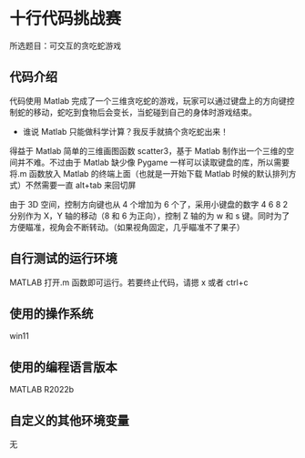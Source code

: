 # 十行代码挑战赛

所选题目：可交互的贪吃蛇游戏

## 代码介绍

代码使用 Matlab 完成了一个三维贪吃蛇的游戏，玩家可以通过键盘上的方向键控制蛇的移动，蛇吃到食物后会变长，当蛇碰到自己的身体时游戏结束。

- 谁说 Matlab 只能做科学计算？我反手就搞个贪吃蛇出来！

得益于 Matlab 简单的三维画图函数 scatter3，基于 Matlab 制作出一个三维的空间并不难。不过由于 Matlab 缺少像 Pygame 一样可以读取键盘的库，所以需要将.m 函数放入 Matlab 的终端上面（也就是一开始下载 Matlab 时候的默认排列方式）不然需要一直 alt+tab 来回切屏

由于 3D 空间，控制方向键也从 4 个增加为 6 个了，采用小键盘的数字 4 6 8 2 分别作为 X，Y 轴的移动（8 和 6 为正向），控制 Z 轴的为 w 和 s 键。同时为了方便瞄准，视角会不断转动。（如果视角固定，几乎瞄准不了果子）

## 自行测试的运行环境

MATLAB 打开.m 函数即可运行。若要终止代码，请摁 x 或者 ctrl+c

## 使用的操作系统

win11

## 使用的编程语言版本

MATLAB R2022b

## 自定义的其他环境变量

无
